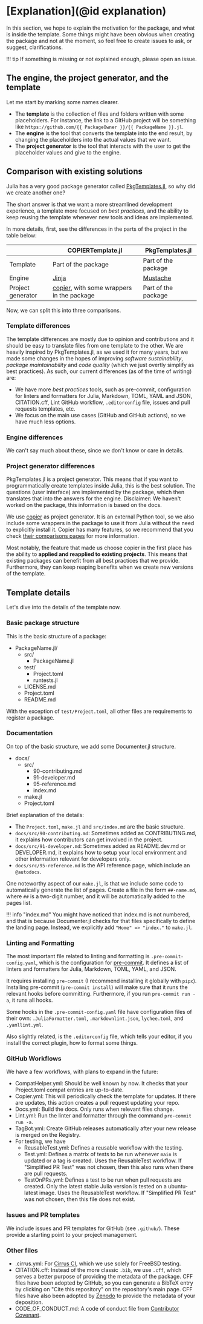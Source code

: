 # [Explanation](@id explanation)

In this section, we hope to explain the motivation for the package, and what is inside the template.
Some things might have been obvious when creating the package and not at the moment, so feel free to create issues to ask, or suggest, clarifications.

!!! tip
    If something is missing or not explained enough, please open an issue.

## The engine, the project generator, and the template

Let me start by marking some names clearer.

- The **template** is the collection of files and folders written with some placeholders. For instance, the link to a GitHub project will be something like `https://github.com/{{ PackageOwner }}/{{ PackageName }}.jl`.
- The **engine** is the tool that converts the template into the end result, by changing the placeholders into the actual values that we want.
- The **project generator** is the tool that interacts with the user to get the placeholder values and give to the engine.

## Comparison with existing solutions

Julia has a very good package generator called [PkgTemplates.jl](https://github.com/JuliaCI/PkgTemplates.jl), so why did we create another one?

The short answer is that we want a more streamlined development experience, a template more focused on _best practices_, and the ability to keep reusing the template whenever new tools and ideas are implemented.

In more details, first, see the differences in the parts of the project in the table below:

|                   | COPIERTemplate.jl                                                          | PkgTemplates.jl                         |
| ----------------- | -------------------------------------------------------------------------- | --------------------------------------- |
| Template          | Part of the package                                                        | Part of the package                     |
| Engine            | [Jinja](https://palletsprojects.com/p/jinja)                               | [Mustache](https://mustache.github.io/) |
| Project generator | [copier](https://copier.readthedocs.io), with some wrappers in the package | Part of the package                     |

Now, we can split this into three comparisons.

### Template differences

The template differences are mostly due to opinion and contributions and it should be easy to translate files from one template to the other.
We are heavily inspired by PkgTemplates.jl, as we used it for many years, but we made some changes in the hopes of improving _software sustainability_, _package maintainability_ and _code quality_ (which we just overtly simplify as best practices).
As such, our current differences (as of the time of writing) are:

- We have more _best practices_ tools, such as pre-commit, configuration for linters and formatters for Julia, Markdown, TOML, YAML and JSON, CITATION.cff, Lint GitHub workflow, `.editorconfig` file, issues and pull requests templates, etc.
- We focus on the main use cases (GitHub and GitHub actions), so we have much less options.

### Engine differences

We can't say much about these, since we don't know or care in details.

### Project generator differences

PkgTemplates.jl is a project generator. This means that if you want to programmatically create templates inside Julia, this is the best solution.
The questions (user interface) are implemented by the package, which then translates that into the answers for the engine.
Disclaimer: We haven't worked on the package, this information is based on the docs.

We use [copier](https://copier.readthedocs.io) as project generator.
It is an external Python tool, so we also include some wrappers in the package to use it from Julia without the need to explicitly install it.
Copier has many features, so we recommend that you check [their comparisons pages](https://copier.readthedocs.io/en/stable/comparisons/) for more information.

Most notably, the feature that made us choose copier in the first place has the ability to **applied and reapplied to existing projects**.
This means that existing packages can benefit from all best practices that we provide.
Furthermore, they can keep reaping benefits when we create new versions of the template.

## Template details

Let's dive into the details of the template now.

### Basic package structure

This is the basic structure of a package:

- PackageName.jl/
  - src/
    - PackageName.jl
  - test/
    - Project.toml
    - runtests.jl
  - LICENSE.md
  - Project.toml
  - README.md

With the exception of `test/Project.toml`, all other files are requirements to register a package.

### Documentation

On top of the basic structure, we add some Documenter.jl structure.

- docs/
  - src/
    - 90-contributing.md
    - 91-developer.md
    - 95-reference.md
    - index.md
  - make.jl
  - Project.toml

Brief explanation of the details:

- The `Project.toml`, `make.jl` and `src/index.md` are the basic structure.
- `docs/src/90-contributing.md`: Sometimes added as CONTRIBUTING.md, it explains how contributors can get involved in the project.
- `docs/src/91-developer.md`: Sometimes added as README.dev.md or DEVELOPER.md, it explains how to setup your local environment and other information relevant for developers only.
- `docs/src/95-reference.md` is the API reference page, which include an `@autodocs`.

One noteworthy aspect of our `make.jl`, is that we include some code to automatically generate the list of pages.
Create a file in the form `##-name.md`, where `##` is a two-digit number, and it will be automatically added to the pages list.

!!! info "index.md"
    You might have noticed that index.md is not numbered, and that is because Documenter.jl checks for that files specifically to define the landing page. Instead, we explicitly add `"Home" => "index."` to `make.jl`.

### Linting and Formatting

The most important file related to linting and formatting is `.pre-commit-config.yaml`, which is the configuration for [pre-commit](https://pre-commit.com).
It defines a list of linters and formatters for Julia, Markdown, TOML, YAML, and JSON.

It requires installing `pre-commit` (I recommend installing it globally with `pipx`).
Installing pre-commit (`pre-commit install`) will make sure that it runs the relevant hooks before committing.
Furthermore, if you run `pre-commit run -a`, it runs all hooks.

Some hooks in the `.pre-commit-config.yaml` file have configuration files of their own:
`.JuliaFormatter.toml`, `.markdownlint.json`, `lychee.toml`, and `.yamllint.yml`.

Also slightly related, is the `.editorconfig` file, which tells your editor, if you install the correct plugin, how to format some things.

### GitHub Workflows

We have a few workflows, with plans to expand in the future:

- CompatHelper.yml: Should be well known by now. It checks that your Project.toml compat entries are up-to-date.
- Copier.yml: This will periodically check the template for updates. If there are updates, this action creates a pull request updating your repo.
- Docs.yml: Build the docs. Only runs when relevant files change.
- Lint.yml: Run the linter and formatter through the command `pre-commit run -a`.
- TagBot.yml: Create GitHub releases automatically after your new release is merged on the Registry.
- For testing, we have
  - ReusableTest.yml: Defines a reusable workflow with the testing.
  - Test.yml: Defines a matrix of tests to be run whenever `main` is updated or a tag is created. Uses the ReusableTest workflow. If "Simplified PR Test" was not chosen, then this also runs when there are pull requests.
  - TestOnPRs.yml: Defines a test to be run when pull requests are created. Only the latest stable Julia version is tested on a ubuntu-latest image. Uses the ReusableTest workflow. If "Simplified PR Test" was not chosen, then this file does not exist.

### Issues and PR templates

We include issues and PR templates for GitHub (see `.github/`).
These provide a starting point to your project management.

### Other files

- .cirrus.yml: For [Cirrus CI](https://cirrus-ci.org), which we use solely for FreeBSD testing.
- CITATION.cff: Instead of the more classic `.bib`, we use `.cff`, which serves a better purpose of providing the metadata of the package. CFF files have been adopted by GitHub, so you can generate a BibTeX entry by clicking on "Cite this repository" on the repository's main page. CFF files have also been adopted by [Zenodo](https://zenodo.org) to provide the metadata of your deposition.
- CODE\_OF\_CONDUCT.md: A code of conduct file from [Contributor Covenant](https://www.contributor-covenant.org).
